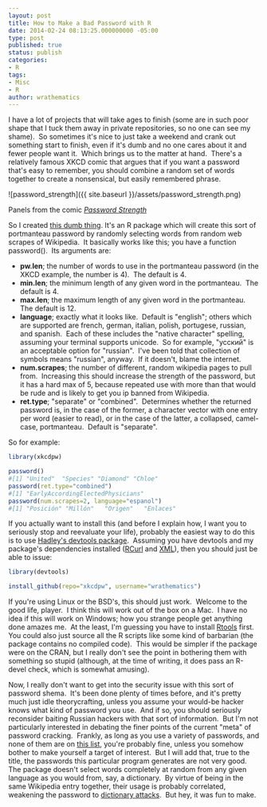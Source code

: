 ```yaml
---
layout: post
title: How to Make a Bad Password with R
date: 2014-02-24 08:13:25.000000000 -05:00
type: post
published: true
status: publish
categories:
- R
tags:
- Misc
- R
author: wrathematics
---
```



I have a lot of projects that will take ages to finish (some are in such poor shape that I tuck them away in private repositories, so no one can see my shame).  So sometimes it's nice to just take a weekend and crank out something start to finish, even if it's dumb and no one cares about it and fewer people want it.  Which brings us to the matter at hand.  There's a relatively famous XKCD comic that argues that if you want a password that's easy to remember, you should combine a random set of words together to create a nonsensical, but easily remembered phrase.

![password_strength]({{ site.baseurl }}/assets/password_strength.png)

Panels from the comic [*Password Strength*](https://xkcd.com/936/)

So I created [this dumb thing](https://github.com/wrathematics/xkcdpw). It's an R package which will create this sort of portmanteau password by randomly selecting words from random web scrapes of Wikipedia.  It basically works like this; you have a function password().  Its arguments are:

-   **pw.len**; the number of words to use in the portmanteau password (in the XKCD example, the number is 4).  The default is 4.
-   **min.len**; the minimum length of any given word in the portmanteau.  The default is 4.
-   **max.len**; the maximum length of any given word in the portmanteau.  The default is 12.
-   **language**; exactly what it looks like.  Default is "english"; others which are supported are french, german, italian, polish, portugese, russian, and spanish.  Each of these includes the "native character" spelling, assuming your terminal supports unicode.  So for example, "усский" is an acceptable option for "russian".  I've been told that collection of symbols means "russian", anyway.  If it doesn't, blame the internet.
-   **num.scrapes**; the number of different, random wikipedia pages to pull from.  Increasing this should increase the strength of the password, but it has a hard max of 5, because repeated use with more than that would be rude and is likely to get you ip banned from Wikipedia.
-   **ret.type**; "separate" or "combined".  Determines whether the returned password is, in the case of the former, a character vector with one entry per word (easier to read), or in the case of the latter, a collapsed, camel-case, portmanteau.  Default is "separate".

So for example:

```R
library(xkcdpw)

password()
#[1] "United"  "Species" "Diamond" "Chloe"
password(ret.type="combined")
#[1] "EarlyAccordingElectedPhysicians"
password(num.scrapes=2, language="espanol")
#[1] "Posición" "Millón"   "Origen"   "Enlaces"
```

If you actually want to install this (and before I explain how, I want you to seriously stop and reevaluate your life), probably the easiest way to do this is to use [Hadley's devtools package](http://cran.r-project.org/web/packages/devtools/index.html).  Assuming you have devtools and my package's dependencies installed ([RCurl](http://cran.r-project.org/web/packages/RCurl/index.html) and [XML](http://cran.r-project.org/web/packages/XML/index.html)), then you should just be able to issue:

```R
library(devtools)

install_github(repo="xkcdpw", username="wrathematics")
```

If you're using Linux or the BSD's, this should just work.  Welcome to the good life, player.  I think this will work out of the box on a Mac.  I have no idea if this will work on Windows; how you strange people get anything done amazes me.  At the least, I'm guessing you have to install [Rtools](http://cran.r-project.org/bin/windows/Rtools/) first.  You could also just source all the R scripts like some kind of barbarian (the package contains no compiled code).  This would be simpler if the package were on the CRAN, but I really don't see the point in bothering them with something so stupid (although, at the time of writing, it does pass an R-devel check, which is somewhat amusing).

Now, I really don't want to get into the security issue with this sort of password shema.  It's been done plenty of times before, and it's pretty much just idle theorycrafting, unless you assume your would-be hacker knows what kind of password you use.  And if so, you should seriously reconsider baiting Russian hackers with that sort of information.  But I'm not particularly interested in debating the finer points of the current "meta" of password cracking.  Frankly, as long as you use a variety of passwords, and none of them are on [this list](http://splashdata.com/press/worstpasswords2013.htm), you're probably fine, unless you somehow bother to make yourself a target of interest.  But I will add that, true to the title, the passwords this particular program generates are not very good.  The package doesn't select words completely at random from any given language as you would from, say, a dictionary.  By virtue of being in the same Wikipedia entry together, their usage is probably correlated, weakening the password to [dictionary attacks](https://en.wikipedia.org/wiki/Dictionary_attack).  But hey, it was fun to make.
